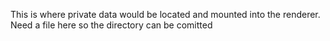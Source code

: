 This is where private data would be located and mounted into the renderer. Need a file here so the directory can be comitted